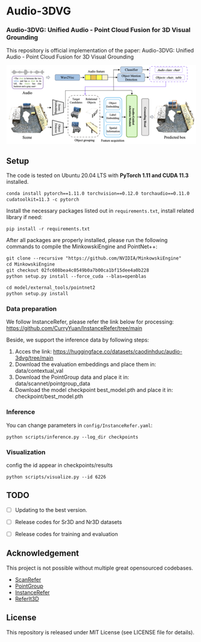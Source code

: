 # Audio-3DVG
### Audio-3DVG: Unified Audio - Point Cloud Fusion for 3D Visual Grounding

This repository is official implementation of the paper: Audio-3DVG: Unified Audio - Point Cloud Fusion for 3D Visual Grounding

![](figures/architecture.png)


## Setup
The code is tested on Ubuntu 20.04 LTS with **PyTorch 1.11 and CUDA 11.3** installed. 

```shell
conda install pytorch==1.11.0 torchvision==0.12.0 torchaudio==0.11.0 cudatoolkit=11.3 -c pytorch
```

Install the necessary packages listed out in `requirements.txt`, install related library if need:
```shell
pip install -r requirements.txt
```
After all packages are properly installed, please run the following commands to compile the MinkowskiEngine and PointNet++:
```shell
git clone --recursive "https://github.com/NVIDIA/MinkowskiEngine"
cd MinkowskiEngine
git checkout 02fc608bea4c0549b0a7b00ca1bf15dee4a0b228
python setup.py install --force_cuda --blas=openblas
```
```shell
cd model/external_tools/pointnet2
python setup.py install
```

### Data preparation
We follow InstanceRefer, please refer the link below for processing:
https://github.com/CurryYuan/InstanceRefer/tree/main

Beside, we support the inference data by following steps:

1. Acces the link: https://huggingface.co/datasets/caodinhduc/audio-3dvg/tree/main
2. Download the evaluation embeddings and place them in: data/contextual_val
3. Download the PointGroup data and place it in: data/scannet/pointgroup_data
4. Download the model checkpoint best_model.pth and place it in: checkpoint/best_model.pth 


### Inference
You can change parameters in `config/InstanceRefer.yaml`:
```shell
python scripts/inference.py --log_dir checkpoints
```

### Visualization
config the id appear in checkpoints/results
```shell
python scripts/visualize.py --id 6226
```

## TODO

- [ ] Updating to the best version.
- [ ] Release codes for Sr3D and Nr3D datasets
- [ ] Release codes for training and evaluation


## Acknowledgement
This project is not possible without multiple great opensourced codebases. 
* [ScanRefer](https://github.com/daveredrum/ScanRefer)
* [PointGroup](https://github.com/Jia-Research-Lab/PointGroup)
* [InstanceRefer](https://github.com/mit-han-lab/torchsparse)
* [ReferIt3D](https://github.com/referit3d/referit3d)
## License
This repository is released under MIT License (see LICENSE file for details).